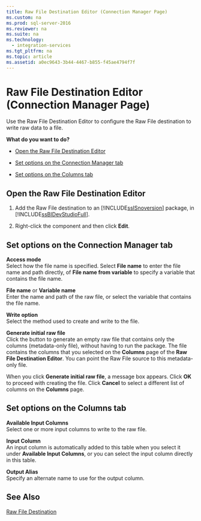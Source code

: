 ```yaml
---
title: Raw File Destination Editor (Connection Manager Page)
ms.custom: na
ms.prod: sql-server-2016
ms.reviewer: na
ms.suite: na
ms.technology: 
  - integration-services
ms.tgt_pltfrm: na
ms.topic: article
ms.assetid: a0ec9643-3b44-4467-b855-f45ae4794f7f
---
```

# Raw File Destination Editor (Connection Manager Page)
  Use the Raw File Destination Editor to configure the Raw File destination to write raw data to a file.  
  
 **What do you want to do?**  
  
-   [Open the Raw File Destination Editor](#open)  
  
-   [Set options on the Connection Manager tab](#connection)  
  
-   [Set options on the Columns tab](#mapping)  
  
##  <a name="open"></a> Open the Raw File Destination Editor  
  
1.  Add the Raw File destination to an [!INCLUDE[ssISnoversion](../../Topics/TopicNameContainA/includes/ssISnoversion_md.md)] package, in [!INCLUDE[ssBIDevStudioFull](../../Topics/TopicNameContainA/includes/ssBIDevStudioFull_md.md)].  
  
2.  Right-click the component and then click **Edit**.  
  
##  <a name="connection"></a> Set options on the Connection Manager tab  
 **Access mode**  
 Select how the file name is specified. Select **File name** to enter the file name and path directly, of **File name from variable** to specify a variable that contains the file name.  
  
 **File name** or **Variable name**  
 Enter the name and path of the raw file, or select the variable that contains the file name.  
  
 **Write option**  
 Select the method used to create and write to the file.  
  
 **Generate initial raw file**  
 Click the button to generate an empty raw file that contains only the columns (metadata-only file), without having to run the package. The file contains the columns that you selected on the **Columns** page of the **Raw File Destination Editor**. You can point the Raw File source to this metadata-only file.  
  
 When you click **Generate initial raw file**, a message box appears. Click **OK** to proceed with creating the file. Click **Cancel** to select a different list of columns on the **Columns** page.  
  
##  <a name="mapping"></a> Set options on the Columns tab  
 **Available Input Columns**  
 Select one or more input columns to write to the raw file.  
  
 **Input Column**  
 An input column is automatically added to this table when you select it under **Available Input Columns**, or you can select the input column directly in this table.  
  
 **Output Alias**  
 Specify an alternate name to use for the output column.  
  
## See Also  
 [Raw File Destination](../../Topics/TopicNameNotContainA/Raw-File-Destination.md)  
  
  